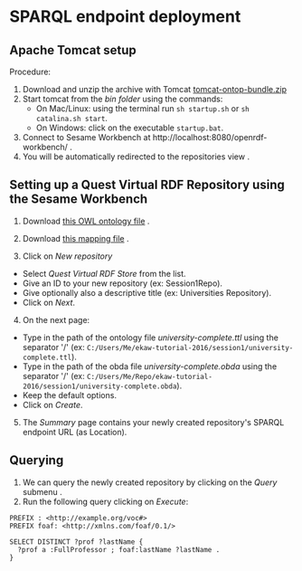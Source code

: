 SPARQL endpoint deployment
==========================

## Apache Tomcat setup

Procedure: 

1. Download and unzip the archive with Tomcat [tomcat-ontop-bundle.zip](https://github.com/ontop/ontop-examples/tree/master/ekaw-tutorial-2016/tomcat-ontop-bundle.zip)
2. Start tomcat from the *bin folder* using the commands: 
	* On Mac/Linux: using the terminal run `sh startup.sh` or  `sh catalina.sh start`.
	* On Windows: click on the executable `startup.bat`.
3. Connect to Sesame Workbench at http://localhost:8080/openrdf-workbench/ .
4. You will be automatically redirected to the repositories view .

## Setting up a Quest Virtual RDF Repository using the Sesame Workbench

1. Download [this OWL ontology file](https://github.com/ontop/ontop-examples/blob/master/ekaw-tutorial-2016/session1/university-complete.ttl) .
2. Download [this mapping file](https://github.com/ontop/ontop-examples/blob/master/ekaw-tutorial-2016/session1/university-complete.obda) .

3. Click on *New repository*
  * Select *Quest Virtual RDF Store* from the list.
  * Give an ID to your new repository (ex: Session1Repo).
  * Give optionally also a descriptive title (ex: Universities Repository).
  * Click on *Next*.

4. On the next page:
  * Type in the path of the ontology file *university-complete.ttl* using the separator '/' (ex: `C:/Users/Me/ekaw-tutorial-2016/session1/university-complete.ttl`).
  * Type in the path of the obda file *university-complete.obda* using the separator '/' (ex: `C:/Users/Me/Repo/ekaw-tutorial-2016/session1/university-complete.obda`).
  * Keep the default options.
  * Click on *Create*.

5. The *Summary* page contains your newly created repository's SPARQL endpoint URL (as Location).

## Querying 

1. We can query the newly created repository by clicking on the *Query* submenu .
3. Run the following query clicking on *Execute*:

```sparql
PREFIX : <http://example.org/voc#>
PREFIX foaf: <http://xmlns.com/foaf/0.1/>

SELECT DISTINCT ?prof ?lastName {
  ?prof a :FullProfessor ; foaf:lastName ?lastName .
}
```







